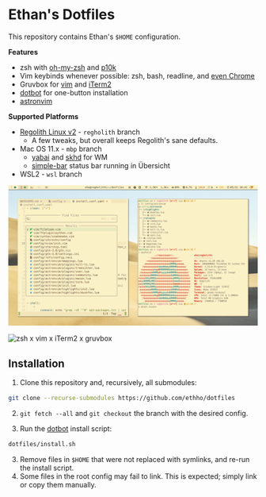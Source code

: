 # Ethan's Dotfiles

This repository contains Ethan's `$HOME` configuration.

**Features**
* zsh with [oh-my-zsh](https://github.com/ohmyzsh/ohmyzsh) and [p10k](https://github.com/romkatv/powerlevel10k.git)
* Vim keybinds whenever possible: zsh, bash, readline, and [even Chrome](https://github.com/philc/vimium)
* Gruvbox for [vim](https://github.com/morhetz/gruvbox) and [iTerm2](https://github.com/herrbischoff/iterm2-gruvbox)
* [dotbot](https://github.com/anishathalye/dotbot) for one-button installation
* [astronvim](https://astronvim.com/)

**Supported Platforms**
* [Regolith Linux v2](https://regolith-desktop.com/) - `regholith` branch
    * A few tweaks, but overall keeps Regolith's sane defaults.
* Mac OS 11.x - `mbp` branch
    * [yabai](https://github.com/koekeishiya/yabai) and [skhd](https://github.com/koekeishiya/skhd) for WM
	* [simple-bar](https://github.com/Jean-Tinland/simple-bar) status bar running in Übersicht
* WSL2 - `wsl` branch

![regolith2](docs/img/example2.png)

![zsh x vim x iTerm2 x gruvbox](docs/img/example1.png)

## Installation

1. Clone this repository and, recursively, all submodules:

```bash
git clone --recurse-submodules https://github.com/ethho/dotfiles
```

2. `git fetch --all` and `git checkout` the branch with the desired config.

3. Run the [dotbot](https://github.com/anishathalye/dotbot) install script:

```bash
dotfiles/install.sh
```

3. Remove files in `$HOME` that were not replaced with symlinks, and re-run the install script.
4. Some files in the root config may fail to link. This is expected; simply link or copy them manually.

